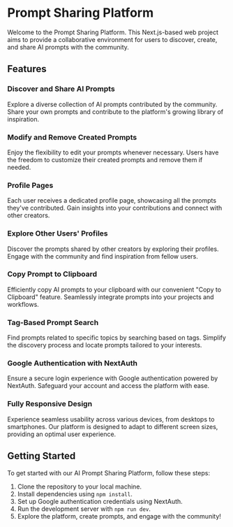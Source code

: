 # Prompt Sharing Platform

Welcome to the Prompt Sharing Platform. This Next.js-based web project aims to provide a collaborative environment for users to discover, create, and share AI prompts with the community.

## Features

### Discover and Share AI Prompts

Explore a diverse collection of AI prompts contributed by the community. Share your own prompts and contribute to the platform's growing library of inspiration.

### Modify and Remove Created Prompts

Enjoy the flexibility to edit your prompts whenever necessary. Users have the freedom to customize their created prompts and remove them if needed.

### Profile Pages

Each user receives a dedicated profile page, showcasing all the prompts they've contributed. Gain insights into your contributions and connect with other creators.

### Explore Other Users' Profiles

Discover the prompts shared by other creators by exploring their profiles. Engage with the community and find inspiration from fellow users.

### Copy Prompt to Clipboard

Efficiently copy AI prompts to your clipboard with our convenient "Copy to Clipboard" feature. Seamlessly integrate prompts into your projects and workflows.

### Tag-Based Prompt Search

Find prompts related to specific topics by searching based on tags. Simplify the discovery process and locate prompts tailored to your interests.

### Google Authentication with NextAuth

Ensure a secure login experience with Google authentication powered by NextAuth. Safeguard your account and access the platform with ease.

### Fully Responsive Design

Experience seamless usability across various devices, from desktops to smartphones. Our platform is designed to adapt to different screen sizes, providing an optimal user experience.

## Getting Started

To get started with our AI Prompt Sharing Platform, follow these steps:

1. Clone the repository to your local machine.
2. Install dependencies using `npm install`.
3. Set up Google authentication credentials using NextAuth.
4. Run the development server with `npm run dev`.
5. Explore the platform, create prompts, and engage with the community!
